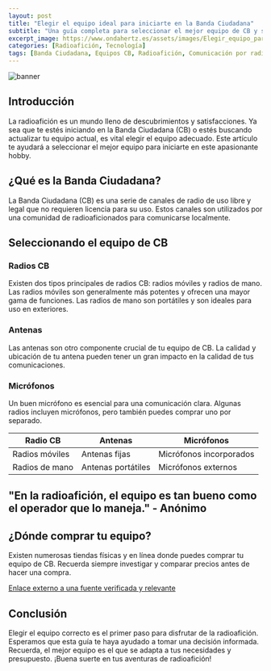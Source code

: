 ```yaml
---
layout: post
title: "Elegir el equipo ideal para iniciarte en la Banda Ciudadana"
subtitle: "Una guía completa para seleccionar el mejor equipo de CB y sumergirte en el apasionante mundo de la radioafición."
excerpt_image: https://www.ondahertz.es/assets/images/Elegir_equipo_para_CB.png
categories: [Radioafición, Tecnología]
tags: [Banda Ciudadana, Equipos CB, Radioafición, Comunicación por radio]
---
```


![banner](https://www.ondahertz.es/assets/images/Elegir_equipo_para_CB.png "Imagen que ilustra la selección de equipo para la Banda Ciudadana, mostrando diversos dispositivos de radio, antenas y accesorios, ideal para principiantes en radioafición.")

## Introducción

La radioafición es un mundo lleno de descubrimientos y satisfacciones. Ya sea que te estés iniciando en la Banda Ciudadana (CB) o estés buscando actualizar tu equipo actual, es vital elegir el equipo adecuado. Este artículo te ayudará a seleccionar el mejor equipo para iniciarte en este apasionante hobby.

## ¿Qué es la Banda Ciudadana?

La Banda Ciudadana (CB) es una serie de canales de radio de uso libre y legal que no requieren licencia para su uso. Estos canales son utilizados por una comunidad de radioaficionados para comunicarse localmente.

## Seleccionando el equipo de CB

### Radios CB

Existen dos tipos principales de radios CB: radios móviles y radios de mano. Las radios móviles son generalmente más potentes y ofrecen una mayor gama de funciones. Las radios de mano son portátiles y son ideales para uso en exteriores.

### Antenas

Las antenas son otro componente crucial de tu equipo de CB. La calidad y ubicación de tu antena pueden tener un gran impacto en la calidad de tus comunicaciones. 

### Micrófonos

Un buen micrófono es esencial para una comunicación clara. Algunas radios incluyen micrófonos, pero también puedes comprar uno por separado.

|Radio CB|Antenas|Micrófonos|
|---|---|---|
|Radios móviles|Antenas fijas|Micrófonos incorporados|
|Radios de mano|Antenas portátiles|Micrófonos externos|

## "En la radioafición, el equipo es tan bueno como el operador que lo maneja." - Anónimo

## ¿Dónde comprar tu equipo?

Existen numerosas tiendas físicas y en línea donde puedes comprar tu equipo de CB. Recuerda siempre investigar y comparar precios antes de hacer una compra.

[Enlace externo a una fuente verificada y relevante](https://www.ondahertz.es/)

## Conclusión

Elegir el equipo correcto es el primer paso para disfrutar de la radioafición. Esperamos que esta guía te haya ayudado a tomar una decisión informada. Recuerda, el mejor equipo es el que se adapta a tus necesidades y presupuesto. ¡Buena suerte en tus aventuras de radioafición!